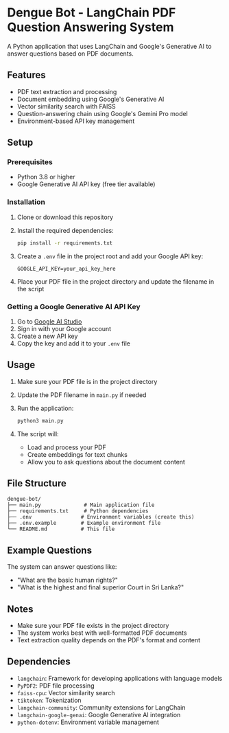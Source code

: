 # Dengue Bot - LangChain PDF Question Answering System

A Python application that uses LangChain and Google's Generative AI to answer questions based on PDF documents.

## Features

- PDF text extraction and processing
- Document embedding using Google's Generative AI
- Vector similarity search with FAISS
- Question-answering chain using Google's Gemini Pro model
- Environment-based API key management

## Setup

### Prerequisites

- Python 3.8 or higher
- Google Generative AI API key (free tier available)

### Installation

1. Clone or download this repository
2. Install the required dependencies:
   ```bash
   pip install -r requirements.txt
   ```

3. Create a `.env` file in the project root and add your Google API key:
   ```
   GOOGLE_API_KEY=your_api_key_here
   ```

4. Place your PDF file in the project directory and update the filename in the script

### Getting a Google Generative AI API Key

1. Go to [Google AI Studio](https://makersuite.google.com/app/apikey)
2. Sign in with your Google account
3. Create a new API key
4. Copy the key and add it to your `.env` file

## Usage

1. Make sure your PDF file is in the project directory
2. Update the PDF filename in `main.py` if needed
3. Run the application:
   ```bash
   python3 main.py
   ```

4. The script will:
   - Load and process your PDF
   - Create embeddings for text chunks
   - Allow you to ask questions about the document content

## File Structure

```
dengue-bot/
├── main.py              # Main application file
├── requirements.txt     # Python dependencies
├── .env                # Environment variables (create this)
├── .env.example        # Example environment file
└── README.md           # This file
```

## Example Questions

The system can answer questions like:
- "What are the basic human rights?"
- "What is the highest and final superior Court in Sri Lanka?"

## Notes

- Make sure your PDF file exists in the project directory
- The system works best with well-formatted PDF documents
- Text extraction quality depends on the PDF's format and content

## Dependencies

- `langchain`: Framework for developing applications with language models
- `PyPDF2`: PDF file processing
- `faiss-cpu`: Vector similarity search
- `tiktoken`: Tokenization
- `langchain-community`: Community extensions for LangChain
- `langchain-google-genai`: Google Generative AI integration
- `python-dotenv`: Environment variable management
